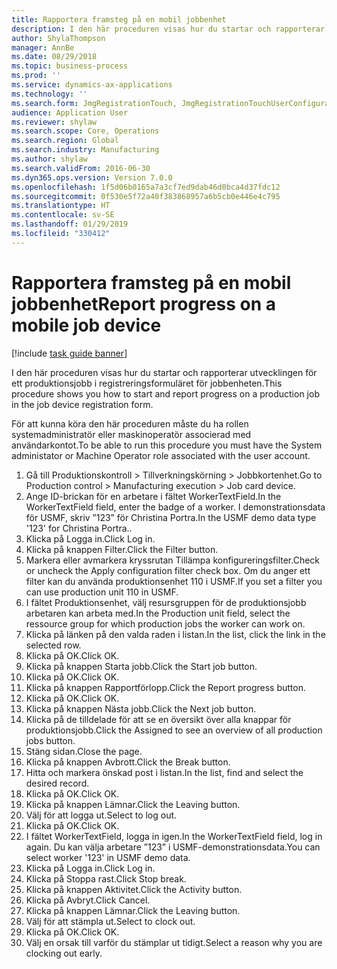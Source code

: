 ```yaml
---
title: Rapportera framsteg på en mobil jobbenhet
description: I den här proceduren visas hur du startar och rapporterar utvecklingen för ett produktionsjobb i registreringsformuläret för jobbenheten.
author: ShylaThompson
manager: AnnBe
ms.date: 08/29/2018
ms.topic: business-process
ms.prod: ''
ms.service: dynamics-ax-applications
ms.technology: ''
ms.search.form: JmgRegistrationTouch, JmgRegistrationTouchUserConfiguration, JmgRegistrationTouchStart, JmgRegistrationTouchReportFeedback, JmgRegistrationTouchAssignedJobs, JmgRegistrationTouchBreak, JmgRegistrationTouchLeave, JmgRegistrationTouchIndirectActivity, JmgDialogForm
audience: Application User
ms.reviewer: shylaw
ms.search.scope: Core, Operations
ms.search.region: Global
ms.search.industry: Manufacturing
ms.author: shylaw
ms.search.validFrom: 2016-06-30
ms.dyn365.ops.version: Version 7.0.0
ms.openlocfilehash: 1f5d06b0165a7a3cf7ed9dab46d0bca4d37fdc12
ms.sourcegitcommit: 0f530e5f72a40f383868957a6b5cb0e446e4c795
ms.translationtype: HT
ms.contentlocale: sv-SE
ms.lasthandoff: 01/29/2019
ms.locfileid: "330412"
---
```

# <a name="report-progress-on-a-mobile-job-device"></a><span data-ttu-id="e4b7c-103">Rapportera framsteg på en mobil jobbenhet</span><span class="sxs-lookup"><span data-stu-id="e4b7c-103">Report progress on a mobile job device</span></span>

[!include [task guide banner](../../includes/task-guide-banner.md)]

<span data-ttu-id="e4b7c-104">I den här proceduren visas hur du startar och rapporterar utvecklingen för ett produktionsjobb i registreringsformuläret för jobbenheten.</span><span class="sxs-lookup"><span data-stu-id="e4b7c-104">This procedure shows you how to start and report progress on a production job in the job device registration form.</span></span>



<span data-ttu-id="e4b7c-105">För att kunna köra den här proceduren måste du ha rollen systemadministratör eller maskinoperatör associerad med användarkontot.</span><span class="sxs-lookup"><span data-stu-id="e4b7c-105">To be able to run this procedure you must have the System administator or Machine Operator role associated with the user account.</span></span>

1. <span data-ttu-id="e4b7c-106">Gå till Produktionskontroll > Tillverkningskörning > Jobbkortenhet.</span><span class="sxs-lookup"><span data-stu-id="e4b7c-106">Go to Production control > Manufacturing execution > Job card device.</span></span>
2. <span data-ttu-id="e4b7c-107">Ange ID-brickan för en arbetare i fältet WorkerTextField.</span><span class="sxs-lookup"><span data-stu-id="e4b7c-107">In the WorkerTextField field, enter the badge of a worker.</span></span> <span data-ttu-id="e4b7c-108">I demonstrationsdata för USMF, skriv ”123” för Christina Portra.</span><span class="sxs-lookup"><span data-stu-id="e4b7c-108">In the USMF demo data type '123' for Christina Portra..</span></span>
3. <span data-ttu-id="e4b7c-109">Klicka på Logga in.</span><span class="sxs-lookup"><span data-stu-id="e4b7c-109">Click Log in.</span></span>
4. <span data-ttu-id="e4b7c-110">Klicka på knappen Filter.</span><span class="sxs-lookup"><span data-stu-id="e4b7c-110">Click the Filter button.</span></span>
5. <span data-ttu-id="e4b7c-111">Markera eller avmarkera kryssrutan Tillämpa konfigureringsfilter.</span><span class="sxs-lookup"><span data-stu-id="e4b7c-111">Check or uncheck the Apply configuration filter check box.</span></span> <span data-ttu-id="e4b7c-112">Om du anger ett filter kan du använda produktionsenhet 110 i USMF.</span><span class="sxs-lookup"><span data-stu-id="e4b7c-112">If you set a filter you can use production unit 110 in USMF.</span></span>
6. <span data-ttu-id="e4b7c-113">I fältet Produktionsenhet, välj resursgruppen för de produktionsjobb arbetaren kan arbeta med.</span><span class="sxs-lookup"><span data-stu-id="e4b7c-113">In the Production unit field, select the ressource group for which production jobs the worker can work on.</span></span>
7. <span data-ttu-id="e4b7c-114">Klicka på länken på den valda raden i listan.</span><span class="sxs-lookup"><span data-stu-id="e4b7c-114">In the list, click the link in the selected row.</span></span>
8. <span data-ttu-id="e4b7c-115">Klicka på OK.</span><span class="sxs-lookup"><span data-stu-id="e4b7c-115">Click OK.</span></span>
9. <span data-ttu-id="e4b7c-116">Klicka på knappen Starta jobb.</span><span class="sxs-lookup"><span data-stu-id="e4b7c-116">Click the Start job button.</span></span>
10. <span data-ttu-id="e4b7c-117">Klicka på OK.</span><span class="sxs-lookup"><span data-stu-id="e4b7c-117">Click OK.</span></span>
11. <span data-ttu-id="e4b7c-118">Klicka på knappen Rapportförlopp.</span><span class="sxs-lookup"><span data-stu-id="e4b7c-118">Click the Report progress button.</span></span>
12. <span data-ttu-id="e4b7c-119">Klicka på OK.</span><span class="sxs-lookup"><span data-stu-id="e4b7c-119">Click OK.</span></span>
13. <span data-ttu-id="e4b7c-120">Klicka på knappen Nästa jobb.</span><span class="sxs-lookup"><span data-stu-id="e4b7c-120">Click the Next job button.</span></span>
14. <span data-ttu-id="e4b7c-121">Klicka på de tilldelade för att se en översikt över alla knappar för produktionsjobb.</span><span class="sxs-lookup"><span data-stu-id="e4b7c-121">Click the Assigned to see an overview of all production jobs button.</span></span>
15. <span data-ttu-id="e4b7c-122">Stäng sidan.</span><span class="sxs-lookup"><span data-stu-id="e4b7c-122">Close the page.</span></span>
16. <span data-ttu-id="e4b7c-123">Klicka på knappen Avbrott.</span><span class="sxs-lookup"><span data-stu-id="e4b7c-123">Click the Break button.</span></span>
17. <span data-ttu-id="e4b7c-124">Hitta och markera önskad post i listan.</span><span class="sxs-lookup"><span data-stu-id="e4b7c-124">In the list, find and select the desired record.</span></span>
18. <span data-ttu-id="e4b7c-125">Klicka på OK.</span><span class="sxs-lookup"><span data-stu-id="e4b7c-125">Click OK.</span></span>
19. <span data-ttu-id="e4b7c-126">Klicka på knappen Lämnar.</span><span class="sxs-lookup"><span data-stu-id="e4b7c-126">Click the Leaving button.</span></span>
20. <span data-ttu-id="e4b7c-127">Välj för att logga ut.</span><span class="sxs-lookup"><span data-stu-id="e4b7c-127">Select to log out.</span></span>
21. <span data-ttu-id="e4b7c-128">Klicka på OK.</span><span class="sxs-lookup"><span data-stu-id="e4b7c-128">Click OK.</span></span>
22. <span data-ttu-id="e4b7c-129">I fältet WorkerTextField, logga in igen.</span><span class="sxs-lookup"><span data-stu-id="e4b7c-129">In the WorkerTextField field, log in again.</span></span> <span data-ttu-id="e4b7c-130">Du kan välja arbetare ”123” i USMF-demonstrationsdata.</span><span class="sxs-lookup"><span data-stu-id="e4b7c-130">You can select worker '123' in USMF demo data.</span></span>
23. <span data-ttu-id="e4b7c-131">Klicka på Logga in.</span><span class="sxs-lookup"><span data-stu-id="e4b7c-131">Click Log in.</span></span>
24. <span data-ttu-id="e4b7c-132">Klicka på Stoppa rast.</span><span class="sxs-lookup"><span data-stu-id="e4b7c-132">Click Stop break.</span></span>
25. <span data-ttu-id="e4b7c-133">Klicka på knappen Aktivitet.</span><span class="sxs-lookup"><span data-stu-id="e4b7c-133">Click the Activity button.</span></span>
26. <span data-ttu-id="e4b7c-134">Klicka på Avbryt.</span><span class="sxs-lookup"><span data-stu-id="e4b7c-134">Click Cancel.</span></span>
27. <span data-ttu-id="e4b7c-135">Klicka på knappen Lämnar.</span><span class="sxs-lookup"><span data-stu-id="e4b7c-135">Click the Leaving button.</span></span>
28. <span data-ttu-id="e4b7c-136">Välj för att stämpla ut.</span><span class="sxs-lookup"><span data-stu-id="e4b7c-136">Select to clock out.</span></span>
29. <span data-ttu-id="e4b7c-137">Klicka på OK.</span><span class="sxs-lookup"><span data-stu-id="e4b7c-137">Click OK.</span></span>
30. <span data-ttu-id="e4b7c-138">Välj en orsak till varför du stämplar ut tidigt.</span><span class="sxs-lookup"><span data-stu-id="e4b7c-138">Select a reason why you are clocking out early.</span></span>

